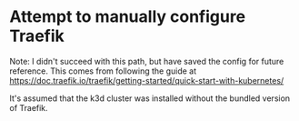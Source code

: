 # Attempt to manually configure Traefik

Note: I didn't succeed with this path, but have saved the config for future reference.  This comes from following the guide at https://doc.traefik.io/traefik/getting-started/quick-start-with-kubernetes/ 

It's assumed that the k3d cluster was installed without the bundled version of Traefik.

